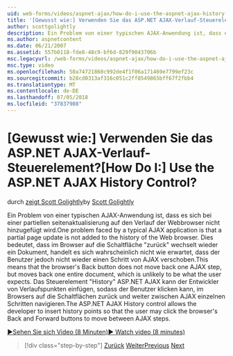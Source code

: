 ```yaml
---
uid: web-forms/videos/aspnet-ajax/how-do-i-use-the-aspnet-ajax-history-control
title: '[Gewusst wie:] Verwenden Sie das ASP.NET AJAX-Verlauf-Steuerelement? | Microsoft-Dokumentation'
author: scottgolightly
description: Ein Problem von einer typischen AJAX-Anwendung ist, dass es sich bei einer partiellen seitenaktualisierung auf den Verlauf der Webbrowser nicht hinzugefügt wird. Dies bedeutet, dass im Browser auf die-b...
ms.author: aspnetcontent
ms.date: 06/21/2007
ms.assetid: 557b0118-fde8-48c9-bf6d-829f9043706b
msc.legacyurl: /web-forms/videos/aspnet-ajax/how-do-i-use-the-aspnet-ajax-history-control
msc.type: video
ms.openlocfilehash: 50a74721860c992de4f1f06a171469e7799ef23c
ms.sourcegitcommit: b28cd0313af316c051c2ff8549865bff67f2fbb4
ms.translationtype: MT
ms.contentlocale: de-DE
ms.lasthandoff: 07/05/2018
ms.locfileid: "37837908"
---
```

<a name="how-do-i-use-the-aspnet-ajax-history-control"></a><span data-ttu-id="e4bf6-105">[Gewusst wie:] Verwenden Sie das ASP.NET AJAX-Verlauf-Steuerelement?</span><span class="sxs-lookup"><span data-stu-id="e4bf6-105">[How Do I:] Use the ASP.NET AJAX History Control?</span></span>
====================
<span data-ttu-id="e4bf6-106">durch [zeigt Scott Golightly](https://github.com/scottgolightly)</span><span class="sxs-lookup"><span data-stu-id="e4bf6-106">by [Scott Golightly](https://github.com/scottgolightly)</span></span>

<span data-ttu-id="e4bf6-107">Ein Problem von einer typischen AJAX-Anwendung ist, dass es sich bei einer partiellen seitenaktualisierung auf den Verlauf der Webbrowser nicht hinzugefügt wird.</span><span class="sxs-lookup"><span data-stu-id="e4bf6-107">One problem faced by a typical AJAX application is that a partial page update is not added to the history of the Web browser.</span></span> <span data-ttu-id="e4bf6-108">Dies bedeutet, dass im Browser auf die Schaltfläche "zurück" wechselt wieder ein Dokument, handelt es sich wahrscheinlich nicht wie erwartet, dass der Benutzer jedoch nicht wieder einen Schritt von AJAX verschoben.</span><span class="sxs-lookup"><span data-stu-id="e4bf6-108">This means that the browser's Back button does not move back one AJAX step, but moves back one entire document, which is unlikely to be what the user expects.</span></span> <span data-ttu-id="e4bf6-109">Das Steuerelement "History" ASP.NET AJAX kann der Entwickler von Verlaufspunkten einfügen, sodass der Benutzer klicken kann, im Browsers auf die Schaltflächen zurück und weiter zwischen AJAX einzelnen Schritten navigieren.</span><span class="sxs-lookup"><span data-stu-id="e4bf6-109">The ASP.NET AJAX History control allows the developer to insert history points so that the user may click the browser's Back and Forward buttons to move between AJAX steps.</span></span>

[<span data-ttu-id="e4bf6-110">&#9654;Sehen Sie sich Video (8 Minuten)</span><span class="sxs-lookup"><span data-stu-id="e4bf6-110">&#9654; Watch video (8 minutes)</span></span>](https://channel9.msdn.com/Blogs/ASP-NET-Site-Videos/how-do-i-use-the-aspnet-ajax-history-control)

> [!div class="step-by-step"]
> <span data-ttu-id="e4bf6-111">[Zurück](how-do-i-use-the-aspnet-ajax-updateprogress-control.md)
> [Weiter](how-do-i-implement-the-ajax-after-processing-pattern.md)</span><span class="sxs-lookup"><span data-stu-id="e4bf6-111">[Previous](how-do-i-use-the-aspnet-ajax-updateprogress-control.md)
[Next](how-do-i-implement-the-ajax-after-processing-pattern.md)</span></span>

